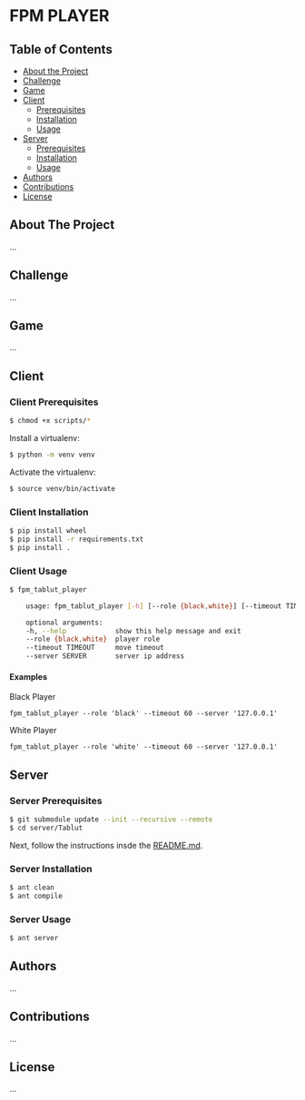 # FPM PLAYER

<!-- TABLE OF CONTENTS -->

## Table of Contents

- [About the Project](#about-the-project)
- [Challenge](#challenge)
- [Game](#game)
- [Client](#client)
  - [Prerequisites](#client-prerequisites)
  - [Installation](#client-installation)
  - [Usage](#client-usage)
- [Server](#server)
  - [Prerequisites](#server-prerequisites)
  - [Installation](#server-installation)
  - [Usage](#server-usage)
- [Authors](#authors)
- [Contributions](#contributions)
- [License](#license)

<!-- ---------------------------------------------------------------------- -->
<!-- ---------------------------------------------------------------------- -->

## About The Project

...

## Challenge

...

## Game

...

<!-- ---------------------------------------------------------------------- -->
<!-- ---------------------------------------------------------------------- -->

## Client

### Client Prerequisites

```sh
$ chmod +x scripts/*
```

Install a virtualenv:

```sh
$ python -m venv venv
```

Activate the virtualenv:

```sh
$ source venv/bin/activate
```

<!-- ---------------------------------------------------------------------- -->

### Client Installation

```sh
$ pip install wheel
$ pip install -r requirements.txt
$ pip install .
```

<!-- ---------------------------------------------------------------------- -->

### Client Usage

```sh
$ fpm_tablut_player

    usage: fpm_tablut_player [-h] [--role {black,white}] [--timeout TIMEOUT] [--server SERVER]

    optional arguments:
    -h, --help            show this help message and exit
    --role {black,white}  player role
    --timeout TIMEOUT     move timeout
    --server SERVER       server ip address
```

#### Examples
Black Player
```
fpm_tablut_player --role 'black' --timeout 60 --server '127.0.0.1'
```
White Player
```
fpm_tablut_player --role 'white' --timeout 60 --server '127.0.0.1'
```

<!-- ---------------------------------------------------------------------- -->
<!-- ---------------------------------------------------------------------- -->

## Server

### Server Prerequisites

```sh
$ git submodule update --init --recursive --remote
$ cd server/Tablut
```

Next, follow the instructions insde the [README.md](https://github.com/AGalassi/TablutCompetition/blob/master/README.md).

### Server Installation

```sh
$ ant clean
$ ant compile
```

### Server Usage

```sh
$ ant server
```

<!-- ---------------------------------------------------------------------- -->
<!-- ---------------------------------------------------------------------- -->

## Authors

...

## Contributions

...

## License

...
